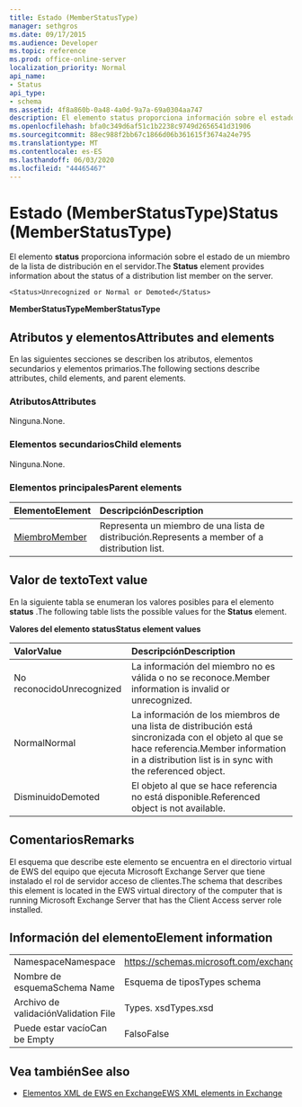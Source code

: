 ```yaml
---
title: Estado (MemberStatusType)
manager: sethgros
ms.date: 09/17/2015
ms.audience: Developer
ms.topic: reference
ms.prod: office-online-server
localization_priority: Normal
api_name:
- Status
api_type:
- schema
ms.assetid: 4f8a860b-0a48-4a0d-9a7a-69a0304aa747
description: El elemento status proporciona información sobre el estado de un miembro de la lista de distribución en el servidor.
ms.openlocfilehash: bfa0c349d6af51c1b2238c9749d2656541d31906
ms.sourcegitcommit: 88ec988f2bb67c1866d06b361615f3674a24e795
ms.translationtype: MT
ms.contentlocale: es-ES
ms.lasthandoff: 06/03/2020
ms.locfileid: "44465467"
---
```

# <a name="status-memberstatustype"></a><span data-ttu-id="626ab-103">Estado (MemberStatusType)</span><span class="sxs-lookup"><span data-stu-id="626ab-103">Status (MemberStatusType)</span></span>

<span data-ttu-id="626ab-104">El elemento **status** proporciona información sobre el estado de un miembro de la lista de distribución en el servidor.</span><span class="sxs-lookup"><span data-stu-id="626ab-104">The **Status** element provides information about the status of a distribution list member on the server.</span></span> 
  
```
<Status>Unrecognized or Normal or Demoted</Status>
```

 <span data-ttu-id="626ab-105">**MemberStatusType**</span><span class="sxs-lookup"><span data-stu-id="626ab-105">**MemberStatusType**</span></span>
## <a name="attributes-and-elements"></a><span data-ttu-id="626ab-106">Atributos y elementos</span><span class="sxs-lookup"><span data-stu-id="626ab-106">Attributes and elements</span></span>

<span data-ttu-id="626ab-107">En las siguientes secciones se describen los atributos, elementos secundarios y elementos primarios.</span><span class="sxs-lookup"><span data-stu-id="626ab-107">The following sections describe attributes, child elements, and parent elements.</span></span>
  
### <a name="attributes"></a><span data-ttu-id="626ab-108">Atributos</span><span class="sxs-lookup"><span data-stu-id="626ab-108">Attributes</span></span>

<span data-ttu-id="626ab-109">Ninguna.</span><span class="sxs-lookup"><span data-stu-id="626ab-109">None.</span></span>
  
### <a name="child-elements"></a><span data-ttu-id="626ab-110">Elementos secundarios</span><span class="sxs-lookup"><span data-stu-id="626ab-110">Child elements</span></span>

<span data-ttu-id="626ab-111">Ninguna.</span><span class="sxs-lookup"><span data-stu-id="626ab-111">None.</span></span>
  
### <a name="parent-elements"></a><span data-ttu-id="626ab-112">Elementos principales</span><span class="sxs-lookup"><span data-stu-id="626ab-112">Parent elements</span></span>

|<span data-ttu-id="626ab-113">**Elemento**</span><span class="sxs-lookup"><span data-stu-id="626ab-113">**Element**</span></span>|<span data-ttu-id="626ab-114">**Descripción**</span><span class="sxs-lookup"><span data-stu-id="626ab-114">**Description**</span></span>|
|:-----|:-----|
|[<span data-ttu-id="626ab-115">Miembro</span><span class="sxs-lookup"><span data-stu-id="626ab-115">Member</span></span>](member-ex15websvcsotherref.md) <br/> |<span data-ttu-id="626ab-116">Representa un miembro de una lista de distribución.</span><span class="sxs-lookup"><span data-stu-id="626ab-116">Represents a member of a distribution list.</span></span>  <br/> |
   
## <a name="text-value"></a><span data-ttu-id="626ab-117">Valor de texto</span><span class="sxs-lookup"><span data-stu-id="626ab-117">Text value</span></span>

<span data-ttu-id="626ab-118">En la siguiente tabla se enumeran los valores posibles para el elemento **status** .</span><span class="sxs-lookup"><span data-stu-id="626ab-118">The following table lists the possible values for the **Status** element.</span></span> 
  
<span data-ttu-id="626ab-119">**Valores del elemento status**</span><span class="sxs-lookup"><span data-stu-id="626ab-119">**Status element values**</span></span>

|<span data-ttu-id="626ab-120">**Valor**</span><span class="sxs-lookup"><span data-stu-id="626ab-120">**Value**</span></span>|<span data-ttu-id="626ab-121">**Descripción**</span><span class="sxs-lookup"><span data-stu-id="626ab-121">**Description**</span></span>|
|:-----|:-----|
|<span data-ttu-id="626ab-122">No reconocido</span><span class="sxs-lookup"><span data-stu-id="626ab-122">Unrecognized</span></span>  <br/> |<span data-ttu-id="626ab-123">La información del miembro no es válida o no se reconoce.</span><span class="sxs-lookup"><span data-stu-id="626ab-123">Member information is invalid or unrecognized.</span></span>  <br/> |
|<span data-ttu-id="626ab-124">Normal</span><span class="sxs-lookup"><span data-stu-id="626ab-124">Normal</span></span>  <br/> |<span data-ttu-id="626ab-125">La información de los miembros de una lista de distribución está sincronizada con el objeto al que se hace referencia.</span><span class="sxs-lookup"><span data-stu-id="626ab-125">Member information in a distribution list is in sync with the referenced object.</span></span>  <br/> |
|<span data-ttu-id="626ab-126">Disminuido</span><span class="sxs-lookup"><span data-stu-id="626ab-126">Demoted</span></span>  <br/> |<span data-ttu-id="626ab-127">El objeto al que se hace referencia no está disponible.</span><span class="sxs-lookup"><span data-stu-id="626ab-127">Referenced object is not available.</span></span>  <br/> |
   
## <a name="remarks"></a><span data-ttu-id="626ab-128">Comentarios</span><span class="sxs-lookup"><span data-stu-id="626ab-128">Remarks</span></span>

<span data-ttu-id="626ab-129">El esquema que describe este elemento se encuentra en el directorio virtual de EWS del equipo que ejecuta Microsoft Exchange Server que tiene instalado el rol de servidor acceso de clientes.</span><span class="sxs-lookup"><span data-stu-id="626ab-129">The schema that describes this element is located in the EWS virtual directory of the computer that is running Microsoft Exchange Server that has the Client Access server role installed.</span></span>
  
## <a name="element-information"></a><span data-ttu-id="626ab-130">Información del elemento</span><span class="sxs-lookup"><span data-stu-id="626ab-130">Element information</span></span>

|||
|:-----|:-----|
|<span data-ttu-id="626ab-131">Namespace</span><span class="sxs-lookup"><span data-stu-id="626ab-131">Namespace</span></span>  <br/> |https://schemas.microsoft.com/exchange/services/2006/types  <br/> |
|<span data-ttu-id="626ab-132">Nombre de esquema</span><span class="sxs-lookup"><span data-stu-id="626ab-132">Schema Name</span></span>  <br/> |<span data-ttu-id="626ab-133">Esquema de tipos</span><span class="sxs-lookup"><span data-stu-id="626ab-133">Types schema</span></span>  <br/> |
|<span data-ttu-id="626ab-134">Archivo de validación</span><span class="sxs-lookup"><span data-stu-id="626ab-134">Validation File</span></span>  <br/> |<span data-ttu-id="626ab-135">Types. xsd</span><span class="sxs-lookup"><span data-stu-id="626ab-135">Types.xsd</span></span>  <br/> |
|<span data-ttu-id="626ab-136">Puede estar vacío</span><span class="sxs-lookup"><span data-stu-id="626ab-136">Can be Empty</span></span>  <br/> |<span data-ttu-id="626ab-137">Falso</span><span class="sxs-lookup"><span data-stu-id="626ab-137">False</span></span>  <br/> |
   
## <a name="see-also"></a><span data-ttu-id="626ab-138">Vea también</span><span class="sxs-lookup"><span data-stu-id="626ab-138">See also</span></span>



- [<span data-ttu-id="626ab-139">Elementos XML de EWS en Exchange</span><span class="sxs-lookup"><span data-stu-id="626ab-139">EWS XML elements in Exchange</span></span>](ews-xml-elements-in-exchange.md)

